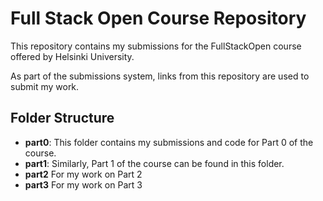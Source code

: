# Full Stack Open Course Repository

This repository contains my submissions for the FullStackOpen course offered by Helsinki University.

As part of the submissions system, links from this repository are used to submit my work.

## Folder Structure

- **part0**: This folder contains my submissions and code for Part 0 of the course.
- **part1**: Similarly, Part 1 of the course can be found in this folder.
- **part2** For my work on Part 2
- **part3** For my work on Part 3


